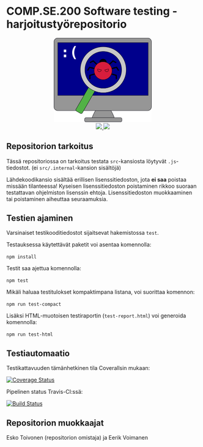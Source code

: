 # COMP.SE.200 Software testing -harjoitustyörepositorio

<p align="center">
    <img src="https://raw.githubusercontent.com/Exploder98/COMP.SE.200-2020-assignment/master/figures/logo.svg" width="256" title="Logo &copy; Eerik Voimanen">
    </br>
    <a href="https://travis-ci.com/Exploder98/COMP.SE.200-2020-assignment">
        <img src="https://travis-ci.com/Exploder98/COMP.SE.200-2020-assignment.svg?branch=master">
    </a>
    <a href="https://coveralls.io/github/Exploder98/COMP.SE.200-2020-assignment?branch=master">
        <img src="https://coveralls.io/repos/github/Exploder98/COMP.SE.200-2020-assignment/badge.svg?branch=master">
    </a>
</p>

## Repositorion tarkoitus

Tässä repositoriossa on tarkoitus testata `src`-kansiosta löytyvät `.js`-tiedostot. (ei `src/.internal`-kansion sisältöjä)

Lähdekoodikansio sisältää erillisen lisenssitiedoston, jota **ei saa** poistaa missään tilanteessa!
Kyseisen lisenssitiedoston poistaminen rikkoo suoraan testattavan ohjelmiston lisenssin ehtoja.
Lisenssitiedoston muokkaaminen tai poistaminen aiheuttaa seuraamuksia.

## Testien ajaminen

Varsinaiset testikooditiedostot sijaitsevat hakemistossa
`test`.

Testauksessa käytettävät paketit voi asentaa komennolla:

```npm install```

Testit saa ajettua komennolla:

```npm test```

Mikäli haluaa testitulokset kompaktimpana listana, voi suorittaa komennon:

```npm run test-compact```

Lisäksi HTML-muotoisen testiraportin (`test-report.html`) voi generoida komennolla:

```npm run test-html```

## Testiautomaatio

Testikattavuuden tämänhetkinen tila Coverallsin mukaan:

[![Coverage Status](https://coveralls.io/repos/github/Exploder98/COMP.SE.200-2020-assignment/badge.svg?branch=master)](https://coveralls.io/github/Exploder98/COMP.SE.200-2020-assignment?branch=master)

Pipelinen status Travis-CI:ssä:

[![Build Status](https://travis-ci.com/Exploder98/COMP.SE.200-2020-assignment.svg?branch=master)](https://travis-ci.com/Exploder98/COMP.SE.200-2020-assignment)

## Repositorion muokkaajat

Esko Toivonen (repositorion omistaja)
ja
Eerik Voimanen
